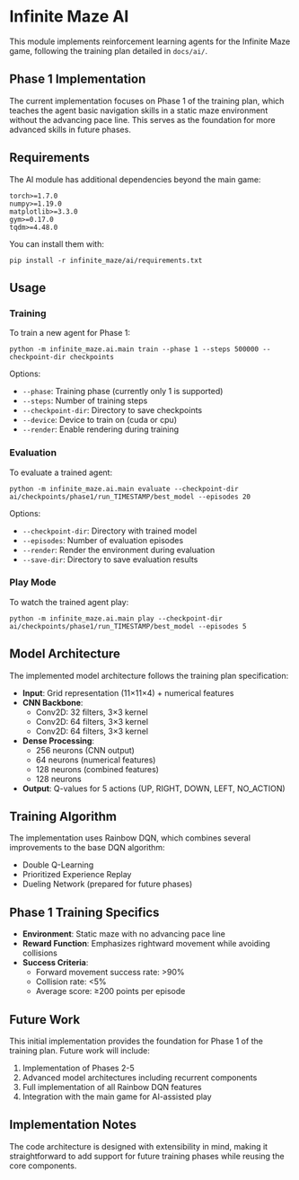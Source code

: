 # Infinite Maze AI

This module implements reinforcement learning agents for the Infinite Maze game, following the training plan detailed in `docs/ai/`.

## Phase 1 Implementation

The current implementation focuses on Phase 1 of the training plan, which teaches the agent basic navigation skills in a static maze environment without the advancing pace line. This serves as the foundation for more advanced skills in future phases.

## Requirements

The AI module has additional dependencies beyond the main game:

```
torch>=1.7.0
numpy>=1.19.0
matplotlib>=3.3.0
gym>=0.17.0
tqdm>=4.48.0
```

You can install them with:

```
pip install -r infinite_maze/ai/requirements.txt
```

## Usage

### Training

To train a new agent for Phase 1:

```
python -m infinite_maze.ai.main train --phase 1 --steps 500000 --checkpoint-dir checkpoints
```

Options:
- `--phase`: Training phase (currently only 1 is supported)
- `--steps`: Number of training steps
- `--checkpoint-dir`: Directory to save checkpoints
- `--device`: Device to train on (cuda or cpu)
- `--render`: Enable rendering during training

### Evaluation

To evaluate a trained agent:

```
python -m infinite_maze.ai.main evaluate --checkpoint-dir ai/checkpoints/phase1/run_TIMESTAMP/best_model --episodes 20
```

Options:
- `--checkpoint-dir`: Directory with trained model
- `--episodes`: Number of evaluation episodes
- `--render`: Render the environment during evaluation
- `--save-dir`: Directory to save evaluation results

### Play Mode

To watch the trained agent play:

```
python -m infinite_maze.ai.main play --checkpoint-dir ai/checkpoints/phase1/run_TIMESTAMP/best_model --episodes 5
```

## Model Architecture

The implemented model architecture follows the training plan specification:

- **Input**: Grid representation (11×11×4) + numerical features
- **CNN Backbone**:
  - Conv2D: 32 filters, 3×3 kernel
  - Conv2D: 64 filters, 3×3 kernel  
  - Conv2D: 64 filters, 3×3 kernel
- **Dense Processing**:
  - 256 neurons (CNN output)
  - 64 neurons (numerical features)
  - 128 neurons (combined features)
  - 128 neurons
- **Output**: Q-values for 5 actions (UP, RIGHT, DOWN, LEFT, NO_ACTION)

## Training Algorithm

The implementation uses Rainbow DQN, which combines several improvements to the base DQN algorithm:

- Double Q-Learning
- Prioritized Experience Replay
- Dueling Network (prepared for future phases)

## Phase 1 Training Specifics

- **Environment**: Static maze with no advancing pace line
- **Reward Function**: Emphasizes rightward movement while avoiding collisions
- **Success Criteria**:
  - Forward movement success rate: >90%
  - Collision rate: <5%
  - Average score: ≥200 points per episode

## Future Work

This initial implementation provides the foundation for Phase 1 of the training plan. Future work will include:

1. Implementation of Phases 2-5
2. Advanced model architectures including recurrent components
3. Full implementation of all Rainbow DQN features
4. Integration with the main game for AI-assisted play

## Implementation Notes

The code architecture is designed with extensibility in mind, making it straightforward to add support for future training phases while reusing the core components.
